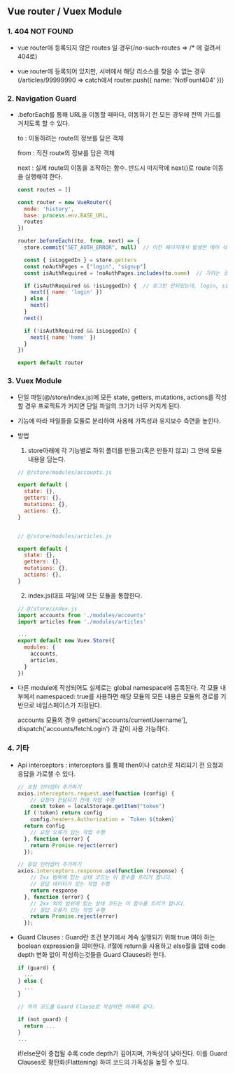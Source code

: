 ## Vue router / Vuex Module

### 1. 404 NOT FOUND

- vue router에 등록되지 않은 routes 일 경우(/no-such-routes => /* 에 걸려서 404로)

- vue router에 등록되어 있지만, 서버에서 해당 리소스를 찾을 수 없는 경우(/articles/99999990 => catch에서 router.push({ name: 'NotFount404' }))





### 2. Navigation Guard

- .beforEach를 통해 URL을 이동할 때마다, 이동하기 전 모든 경우에 전역 가드를 거치도록 할 수 있다.

  to : 이동하려는 route의 정보를 담은 객체

  from : 직전 route의 정보를 담은 객체

  next : 실제 route의 이동을 조작하는 함수. 반드시 마지막에 next()로 route 이동을 실행해야 한다.

  ```javascript
  const routes = []
  
  const router = new VueRouter({
    mode: 'history',
    base: process.env.BASE_URL,
    routes
  })
  
  router.beforeEach((to, from, next) => {
    store.commit("SET_AUTH_ERROR", null)  // 이전 페이지에서 발생한 에러 삭제
  
    const { isLoggedIn } = store.getters
    const noAuthPages = ["login", "signup"]
    const isAuthRequired = !noAuthPages.includes(to.name)  // 가려는 곳이 로그인 필요한경우
  
    if (isAuthRequired && !isLoggedIn) {  // 로그인 안되있는데, login, signup으로 가려하면 홈으로
      next({ name: 'login' })
    } else {
      next()
    }
    next()
  
    if (!isAuthRequired && isLoggedIn) {
      next({ name:'home' })
    }
  })
  
  export default router
  ```





### 3. Vuex Module

- 단일 파일(@/store/index.js)에 모든 state, getters, mutations, actions를 작성할 경우 프로젝트가 커지면 단일 파일의 크기가 너무 커지게 된다.
- 기능에 따라 파일들을 모듈로 분리하여 사용해 가독성과 유지보수 측면을 높힌다.



- 방법

  1. store아래에 각 기능별로 하위 폴더를 만들고(혹은 만들지 않고) 그 안에 모듈 내용을 담는다.

  ```javascript
  // @/store/modules/accounts.js
  
  export default {
    state: {},
    getters: {},
    mutations: {},
    actions: {},
  }
  
  
  // @/store/modules/articles.js
  
  export default {
    state: {},
    getters: {},
    mutations: {},
    actions: {},
  }
  ```

  2. index.js(대표 파일)에 모든 모듈을 통합한다.

  ```javascript
  // @/store/index.js
  import accounts from './modules/accounts'
  import articles from './modules/articles'
  
  ...
  export default new Vuex.Store({
    modules: {
      accounts,
      articles,
    }
  })

- 다른 module에 작성되어도 실제로는 global namespace에 등록된다. 각 모듈 내부에서 namespaced: true를 사용하면 해당 모듈의 모든 내용은 모듈의 경로를 기반으로 네임스페이스가 지정된다.

  accounts 모듈의 경우 getters['accounts/currentUsername'], dispatch('accounts/fetchLogin') 과 같이 사용 가능하다.





### 4. 기타

- Api interceptors : interceptors 를 통해 then이나 catch로 처리되기 전 요청과 응답을 가로챌 수 있다.

  ```javascript
  // 요청 인터셉터 추가하기
  axios.interceptors.request.use(function (config) {
      // 요청이 전달되기 전에 작업 수행
      const token = localStorage.getItem("token")
  	if (!token) return config
      config.headers.Authorization = `Token ${token}`
  	return config
      // 요청 오류가 있는 작업 수행
    }, function (error) {
      return Promise.reject(error)
    });
  
  // 응답 인터셉터 추가하기
  axios.interceptors.response.use(function (response) {
      // 2xx 범위에 있는 상태 코드는 이 함수를 트리거 합니다.
      // 응답 데이터가 있는 작업 수행
      return response
    }, function (error) {
      // 2xx 외의 범위에 있는 상태 코드는 이 함수를 트리거 합니다.
      // 응답 오류가 있는 작업 수행
      return Promise.reject(error)
    });
  ```




- Guard Clauses : Guard란 조건 분기에서 계속 실행되기 위해 true 여야 하는 boolean expression을 의미한다. if절에 return을 사용하고 else절을 없애 code depth 변화 없이 작성하는것들을 Guard Clauses라 한다.

  ```javascript
  if (guard) {
    ...
  } else {
    ...
  }
  
  // 위의 코드를 Guard Clause로 작성하면 아래와 같다.
    
  if (not guard) {
    return ...
  }
  ...
  ```

  if/else문이 중첩될 수록 code depth가 깊어지며, 가독성이 낮아진다. 이를 Guard Clauses로 평탄화(Flattening) 하여 코드의 가독성을 높힐 수 있다.

